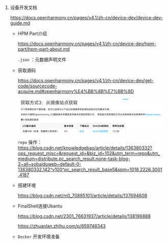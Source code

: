 1. 设备开发文档

    https://docs.openharmony.cn/pages/v4.1/zh-cn/device-dev/device-dev-guide.md

    * HPM Part介绍

        https://docs.openharmony.cn/pages/v4.1/zh-cn/device-dev/hpm-part/hpm-part-about.md

        `.json` ：元数据声明文件

    * 获取源码

        https://docs.openharmony.cn/pages/v4.1/zh-cn/device-dev/get-code/sourcecode-acquire.md#openharmony%E4%BB%8B%E7%BB%8D

        ![alt text](image.png)

        `repo` 操作：https://blog.csdn.net/knowledgebao/article/details/136380332?ops_request_misc=&request_id=&biz_id=102&utm_term=repo&utm_medium=distribute.pc_search_result.none-task-blog-2~all~sobaiduweb~default-0-136380332.142^v100^pc_search_result_base5&spm=1018.2226.3001.4187

    * 搭建环境

        https://blog.csdn.net/m0_70885101/article/details/137694608

    * FinalShell连接Ubantu

        https://blog.csdn.net/2301_76631937/article/details/138196888

        https://zhuanlan.zhihu.com/p/659748343

    * `Docker` 开发环境准备








